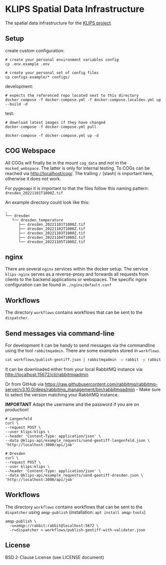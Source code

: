 # KLIPS Spatial Data Infrastructure

The spatial data infrastructure for the [KLIPS project](http://www.klips-projekt.de/).

## Setup

create custom configuration:

```shell
# create your personal environment variables config
cp .env.example .env

# create your personal set of config files
cp configs-example/* configs/
```

development:

```shell
# expects the referenced repo located next to this directory
docker compose -f docker-compose.yml -f docker-compose.localdev.yml up --build -d
```

test:

```shell
# download latest images if they have changed
docker-compose -f docker-compose.yml pull

docker-compose -f docker-compose.yml up -d
```

## COG Webspace

All COGs will finally be in the mount `cog_data` and not in the `mocked_webspace`. The latter is only for internal testing.
To COGs can be reached via <http://localhost/cog/>. The trailing `/` (slash) is important here, otherwise it does not work.

For pygeoapi it is important to that the files follow this naming pattern: `dresden_20221101T1000Z.tif`

An example directory could look like this:

```text
.
└── dresden
   └── dresden_temperature
      ├── dresden_20221101T1000Z.tif
      ├── dresden_20221102T1000Z.tif
      ├── dresden_20221103T1000Z.tif
      ├── dresden_20221104T1000Z.tif
      └── dresden_20221105T1000Z.tif
```

## nginx

There are several `nginx` services within the docker setup. The service `klips-nginx` serves as a reverse-proxy and forwards all requests from clients to the backend applications or webspaces. The specific nginx configuration can be found in `./nginx/default.conf`

## Workflows

The directory `workflows` contains workflows that can be sent to the `dispatcher`.

## Send messages via command-line

For development it can be handy to send messages via the commandline using the tool `rabbitmqadmin`. There are some examples stored in `workflows`.

```bash
cat workflows/publish-geotiff.json | rabbitmqadmin -u rabbit -p rabbit publish exchange=amq.default routing_key=dispatcher
```

It can be downloaded either from your local RabbitMQ instance via: <http://localhost:15672/cli/rabbitmqadmin>

Or from GitHub via <https://raw.githubusercontent.com/rabbitmq/rabbitmq-server/v3.10.0/deps/rabbitmq_management/bin/rabbitmqadmin> - Make sure to select the version matching your RabbitMQ instance.

**IMPORTANT** Adapt the username and the password if you are on production!

```shell
# Langenfeld
curl \
--request POST \
--user klips:klips \
--header 'Content-Type: application/json' \
--data @klips-api/example_requests/send-geotiff-langenfeld.json \
'http://localhost:3000/api/job'

# Dresden
curl \
--request POST \
--user klips:klips \
--header 'Content-Type: application/json' \
--data @klips-api/example_requests/send-geotiff-dresden.json \
'http://localhost:3000/api/job'
```

## Workflows

The directory `workflows` contains workflows that can be sent to the `dispatcher` using `amqp-publish` (installation: `apt install amqp-tools`)

```shell
amqp-publish \
  -u=amqp://rabbit:rabbit@localhost:5672 \
  -r=dispatcher < workflows/publish-geotiff-with-validator.json
```

## License 

BSD 2-Clause License (see LICENSE document)

